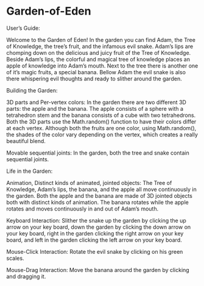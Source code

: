 # Garden-of-Eden

User’s Guide:

<p>Welcome to the Garden of Eden! In the garden you can find Adam, the Tree of Knowledge, the tree’s fruit, and the infamous evil snake. 
Adam’s lips are chomping down on the delicious and juicy fruit of the Tree of Knowledge. Beside Adam’s lips, the colorful and magical tree
of knowledge places an apple of knowledge into Adam’s mouth. Next to the tree there is another one of it’s magic fruits, a special banana.
Bellow Adam the evil snake is also there whispering evil thoughts and ready to slither around the garden.  </p>

Building the Garden: 

3D parts and Per-vertex colors: In the garden there are two different 3D parts: the apple and the banana. The apple consists of a sphere with a tetrahedron stem and the banana consists of a cube with two tetrahedrons. Both the 3D parts use the Math.random() function to have their colors differ at each vertex. Although both the fruits are one color, using Math.random(), the shades of the color vary depending on the vertex, which creates a really beautiful blend. 

Movable sequential joints: In the garden, both the tree and snake contain sequential joints. 

Life in the Garden:

Animation, Distinct kinds of animated, jointed objects: The Tree of Knowledge, Adam’s lips, the banana, and the apple all move continuously in the garden. Both the apple and the banana are made of 3D jointed objects both with distinct kinds of animation. The banana rotates while the apple rotates and moves continuously in and out of Adam’s mouth.

Keyboard Interaction: Slither the snake up the garden by clicking the up arrow on your key board, down the garden by clicking the down arrow on your key board, right in the garden clicking the right arrow on your key board, and left in the garden clicking the left arrow on your key board.   

Mouse-Click Interaction: Rotate the evil snake by clicking on his green scales.

Mouse-Drag Interaction: Move the banana around the garden by clicking and dragging it.
